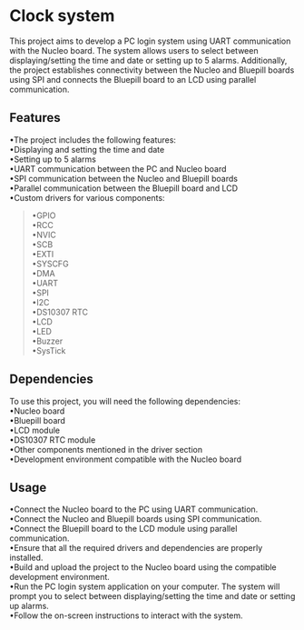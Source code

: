 # Clock system <br />
This project aims to develop a PC login system using UART communication with the Nucleo board. The system allows users to select between displaying/setting the time and date or setting up to 5 alarms. Additionally, the project establishes connectivity between the Nucleo and Bluepill boards using SPI and connects the Bluepill board to an LCD using parallel communication. <br />

## Features
•The project includes the following features: <br />
•Displaying and setting the time and date <br />
•Setting up to 5 alarms <br />
•UART communication between the PC and Nucleo board <br />
•SPI communication between the Nucleo and Bluepill boards <br />
•Parallel communication between the Bluepill board and LCD <br />
•Custom drivers for various components: <br />
> •GPIO <br />
> •RCC <br />
> •NVIC <br />
> •SCB <br />
> •EXTI <br />
> •SYSCFG <br />
> •DMA <br />
> •UART <br />
> •SPI <br />
> •I2C <br />
> •DS10307 RTC <br />
> •LCD <br />
> •LED <br />
> •Buzzer <br />
> •SysTick <br />

## Dependencies
To use this project, you will need the following dependencies: <br />
•Nucleo board <br />
•Bluepill board <br />
•LCD module <br />
•DS10307 RTC module <br />
•Other components mentioned in the driver section <br />
•Development environment compatible with the Nucleo board <br />
## Usage
•Connect the Nucleo board to the PC using UART communication. <br />
•Connect the Nucleo and Bluepill boards using SPI communication. <br />
•Connect the Bluepill board to the LCD module using parallel communication. <br />
•Ensure that all the required drivers and dependencies are properly installed. <br />
•Build and upload the project to the Nucleo board using the compatible development environment. <br />
•Run the PC login system application on your computer. The system will prompt you to select between displaying/setting the time and date or setting up alarms. <br />
•Follow the on-screen instructions to interact with the system. <br />
